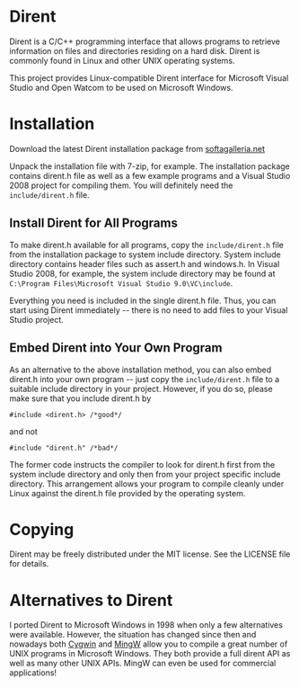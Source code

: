 # Dirent
Dirent is a C/C++ programming interface that allows programs to retrieve
information on files and directories residing on a hard disk.  Dirent is
commonly found in Linux and other UNIX operating systems.

This project provides Linux-compatible Dirent interface for Microsoft Visual
Studio and Open Watcom to be used on Microsoft Windows.


# Installation

Download the latest Dirent installation package from
[softagalleria.net](http://softagalleria.net/download/dirent/?C=M;O=D)

Unpack the installation file with 7-zip, for example.  The installation
package contains dirent.h file as well as a few example programs and a
Visual Studio 2008 project for compiling them.  You will definitely need the
``include/dirent.h`` file.


## Install Dirent for All Programs

To make dirent.h available for all programs, copy the ``include/dirent.h``
file from the installation package to system include directory.  System
include directory contains header files such as assert.h and windows.h.  In
Visual Studio 2008, for example, the system include directory may be found at
``C:\Program Files\Microsoft Visual Studio 9.0\VC\include``.

Everything you need is included in the single dirent.h file.  Thus, you can
start using Dirent immediately -- there is no need to add files to your
Visual Studio project.


## Embed Dirent into Your Own Program

As an alternative to the above installation method, you can also embed
dirent.h into your own program -- just copy the ``include/dirent.h`` file to
a suitable include directory in your project.  However, if you do so, please
make sure that you include dirent.h by

```
#include <dirent.h> /*good*/
```

and not 

```
#include "dirent.h" /*bad*/
```

The former code instructs the compiler to look for dirent.h first from the
system include directory and only then from your project specific include
directory.  This arrangement allows your program to compile cleanly under
Linux against the dirent.h file provided by the operating system.


# Copying

Dirent may be freely distributed under the MIT license.  See the LICENSE
file for details.


# Alternatives to Dirent

I ported Dirent to Microsoft Windows in 1998 when only a few alternatives
were available.  However, the situation has changed since then and nowadays
both [Cygwin](http://www.cygwin.com) and [MingW](http://www.mingw.org)
allow you to compile a great number of UNIX programs in Microsoft Windows.
They both provide a full dirent API as well as many other UNIX APIs.  MingW
can even be used for commercial applications!

